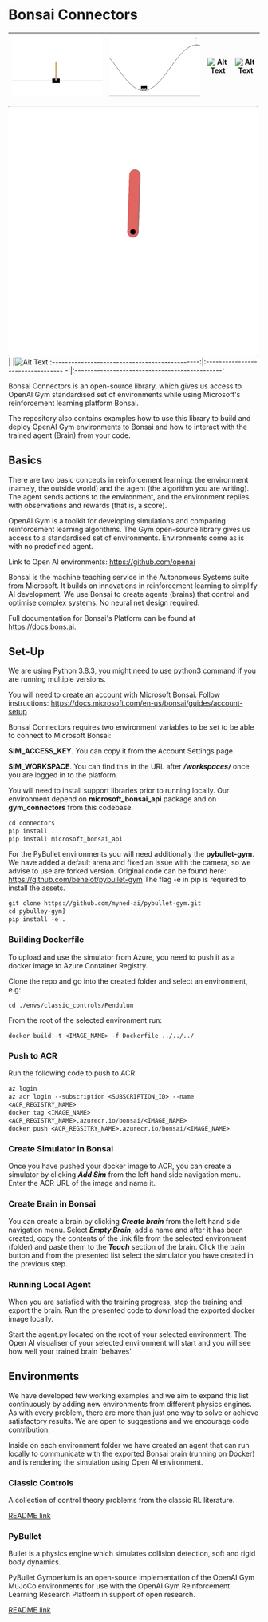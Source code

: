 # Bonsai Connectors

![Alt Text](assets/cart_pole.gif)|![Alt Text](assets/mountain_car.gif)|![Alt Text](assets/hoppers.gif)  |![Alt Text](assets/reacher.gif)
:-------------------------------:|:----------------------------------:|:-------------------------------:|:------------------------------:

![Alt Text](assets/pendulum.gif)                |                                       |![Alt Text](assets/half_cheetah.gif)
:----------------------------------------------:|:---------------------------------   -:|:----------------------------------------------:

Bonsai Connectors is an open-source library, which gives us access to OpenAI Gym standardised set of environments while using Microsoft's reinforcement learning platform Bonsai.

The repository also contains examples how to use this library to build and deploy OpenAI Gym environments to Bonsai and how to interact with the trained agent (Brain) from your code.  

## Basics

There are two basic concepts in reinforcement learning: the environment (namely, the outside world) and the agent (the algorithm you are writing). The agent sends actions to the environment, and the environment replies with observations and rewards (that is, a score).

OpenAI Gym is a toolkit for developing simulations and comparing reinforcement learning algorithms. The Gym open-source library gives us access to a standardised set of environments. Environments come as is with no predefined agent.

Link to Open AI environments: https://github.com/openai

Bonsai is the machine teaching service in the Autonomous Systems suite from Microsoft. It builds on innovations in reinforcement learning to simplify AI development.
We use Bonsai to create agents (brains) that control and optimise complex systems. No neural net design required.

Full documentation for Bonsai's Platform can be found at https://docs.bons.ai.

## Set-Up

We are using Python 3.8.3, you might need to use python3 command if you are running multiple versions.

You will need to create an account with Microsoft Bonsai.
Follow instructions: https://docs.microsoft.com/en-us/bonsai/guides/account-setup

Bonsai Connectors requires two environment variables to be set to be able to connect to Microsoft Bonsai:

**SIM_ACCESS_KEY**. You can copy it from the Account Settings page.

**SIM_WORKSPACE**. You can find this in the URL after ***/workspaces/*** once you are logged in to the platform.

You will need to install support libraries prior to running locally.
Our environment depend on **microsoft_bonsai_api** package and on **gym_connectors** from this codebase.

```
cd connectors
pip install .
pip install microsoft_bonsai_api
```

For the PyBullet environments you will need additionally the **pybullet-gym**. 
We have added a default arena and fixed an issue with the camera, so we advise to use are forked version. Original code can be found here: https://github.com/benelot/pybullet-gym
The flag -e in pip is required to install the assets.

```
git clone https://github.com/myned-ai/pybullet-gym.git
cd pybulley-gym]
pip install -e .
```


### Building Dockerfile
To upload and use the simulator from Azure, you need to push it as a docker image to Azure Container Registry.

Clone the repo and go into the created folder and select an environment, e.g:

```
cd ./envs/classic_controls/Pendulum
```

From the root of the selected environment run:

```
docker build -t <IMAGE_NAME> -f Dockerfile ../../../
```

### Push to ACR
Run the following code to push to ACR:

```
az login
az acr login --subscription <SUBSCRIPTION_ID> --name <ACR_REGISTRY_NAME>
docker tag <IMAGE_NAME> <ACR_REGISTRY_NAME>.azurecr.io/bonsai/<IMAGE_NAME>
docker push <ACR_REGSITRY_NAME>.azurecr.io/bonsai/<IMAGE_NAME>
```

### Create Simulator in Bonsai
Once you have pushed your docker image to ACR, you can create a simulator by clicking ***Add Sim*** from the left hand side navigation menu. Enter the ACR URL of the image and name it.

### Create Brain in Bonsai
You can create a brain by clicking ***Create brain*** from the left hand side navigation menu. Select ***Empty Brain***, add a name and after it has been created, copy the contents of the .ink file from the selected environment (folder) and paste them to the ***Teach*** section of the brain. Click the train button and from the presented list select the simulator you have created in the previous step.

### Running Local Agent
When you are satisfied with the training progress, stop the training and export the brain.
Run the presented code to download the exported docker image locally.

Start the agent.py located on the root of your selected environment.
The Open AI visualiser of your selected environment will start and you will see how well your trained brain 'behaves'.

## Environments

We have developed few working examples and we aim to expand this list continuously by adding new environments from different physics engines.
As with every problem, there are more than just one way to solve or achieve satisfactory results.
We are open to suggestions and we encourage code contribution.

Inside on each environment folder we have created an agent that can run locally to communicate with the exported Bonsai brain (running on Docker) and is rendering the simulation using Open AI environment.

### Classic Controls

A collection of control theory problems from the classic RL literature.

[README link](https://github.com/myned-ai/bonsai-connectors/blob/master/envs/classic_controls/README.md)

### PyBullet

Bullet is a physics engine which simulates collision detection, soft and rigid body dynamics.

PyBullet Gymperium is an open-source implementation of the OpenAI Gym MuJoCo environments for use with the OpenAI Gym Reinforcement Learning Research Platform in support of open research.

[README link](https://github.com/myned-ai/bonsai-connectors/blob/master/envs/pybullet/README.md)
